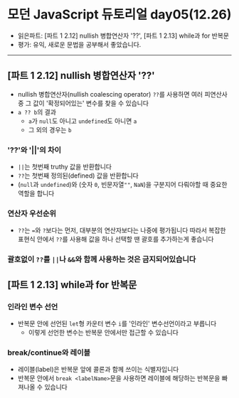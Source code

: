 # 모던 JavaScript 듀토리얼 day05(12.26)

- 읽은파트: [파트 1 2.12] nullish 병합연산자 '??', [파트 1 2.13] while과 for 반복문
- 평가: 유익, 새로운 문법을 공부해서 좋았습니다.

---

## [파트 1 2.12] nullish 병합연산자 '??'

- nullish 병합연산자(nullish coalescing operator) `??`를 사용하면 여러 피연산사 중 그 값이 '확정되어있는' 변수를 찾을 수 있습니다
- `a ?? b`의 결과
  - `a`가 `null`도 아니고 `undefined`도 아니면 `a`
  - 그 외의 경우는 `b`

### '??'와 '||'의 차이

- `||`는 첫번째 truthy 값을 반환합니다
- `??`는 첫번째 정의된(defined) 값을 반환합니다
- (`null`과 `undefined`)와 (숫자 `0`, 빈문자열`""`, `NaN`)을 구분지어 다뤄야할 때 중요한 역할을 합니다

### 연산자 우선순위

- `??`는 `=`와 `?`보다는 먼저,
  대부분의 연산자보다는 나중에 평가됩니다
  따라서 복잡한 표현식 안에서 `??`를 사용해 값을 하나 선택할 땐 괄호를 추가하는게 좋습니다

### 괄호없이 `??`를 `||`나 `&&`와 함께 사용하는 것은 금지되어있습니다

## [파트 1 2.13] while과 for 반복문

### 인라인 변수 선언

- 반복문 안에 선언된 `let`형 카운터 변수 `i`를 '인라인' 변수선언이라고 부릅니다
  - 이렇게 선언한 변수는 반복문 안에서만 접근할 수 있습니다

### break/continue와 레이블

- 레이블(label)은 반복문 앞에 콜론과 함께 쓰이는 식별자입니다
- 반복문 안에서 `break <labelName>`문을 사용하면 레이블에 해당하는 반복문을 빠져나올 수 있습니다
